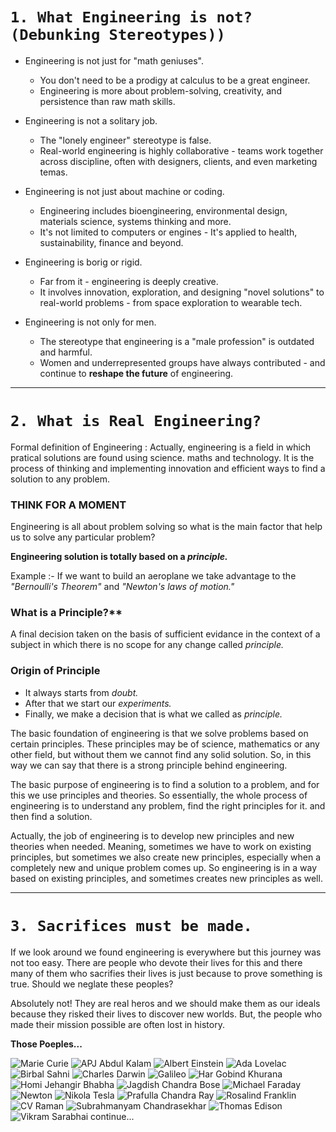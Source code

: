 # **`1. What Engineering is not? (Debunking Stereotypes))`**

- Engineering is not just for "math geniuses".
    - You don't need to be a prodigy at calculus to be a great engineer.
    - Engineering is more about problem-solving, creativity, and persistence than raw math skills.

- Engineering is not a solitary job.
    - The "lonely engineer" stereotype is false.
    - Real-world engineering is highly collaborative - teams work together across discipline, often with designers, clients, and even marketing temas.

- Engineering is not just about machine or coding.
    - Engineering includes bioengineering, environmental design, materials science, systems thinking and more.
    - It's not limited to computers or engines - It's applied to health, sustainability, finance and beyond.

- Engineering is borig or rigid.
    - Far from it - engineering is deeply creative. 
    - It involves innovation, exploration, and designing "novel solutions" to real-world problems - from space exploration to wearable tech.

- Engineering is not only for men.
    - The stereotype that engineering is a "male profession" is outdated and harmful.
    - Women and underrepresented groups have always contributed - and continue to **reshape the future** of engineering.


___

# **`2. What is Real Engineering?`**

Formal definition of Engineering : Actually, engineering is a field in which pratical solutions are found using science. maths and technology. It is the process of thinking and implementing innovation and efficient ways to find a solution to any problem.

### **THINK FOR A MOMENT**

Engineering is all about problem solving so what is the main factor that help us to solve any particular problem?

**Engineering solution is totally based on a _principle._**

Example :- If we want to build an aeroplane we take advantage to the _"Bernoulli's Theorem"_ and _"Newton's laws of motion."_

### **What is a Principle?****

A final decision taken on the basis of sufficient evidance in the context of a subject in which there is no scope for any change called _principle._

### **Origin of Principle**

- It always starts from _doubt._
- After that we start our _experiments._
- Finally, we make a decision that is what we called as _principle._

The basic foundation of engineering is that we solve problems based on certain principles. These principles may be of science, mathematics or any other field, but without them we cannot find any solid solution. So, in this way we can say that there is a strong principle behind engineering. 

The basic purpose of engineering is to find a solution to a problem, and for this we use principles and theories. So essentially, the whole process of engineering is to understand any problem, find the right principles for it. and then find a solution. 

Actually, the job of engineering is to develop new principles and new theories when needed. Meaning, sometimes we have to work on existing principles, but sometimes we also create new principles, especially when a completely new and unique problem comes up. So engineering is in a way based on existing principles, and sometimes creates new principles as well.
___

# **`3. Sacrifices must be made.`**

If we look around we found engineering is everywhere but this journey was not too easy. There are people who devote their lives for this and there many of them who sacrifies their lives is just because to prove something is true. Should we neglate these peoples? 

Absolutely not! They are real heros and we should make them as our ideals because they risked their lives to discover new worlds. But, the people who made their mission possible are often lost in history. 

**Those Poeples...**

![Marie Curie]()
![APJ Abdul Kalam]()
![Albert Einstein]()
![Ada Lovelac]()
![Birbal Sahni]()
![Charles Darwin]()
![Galileo]()
![Har Gobind Khurana]()
![Homi Jehangir Bhabha]()
![Jagdish Chandra Bose]()
![Michael Faraday]()
![Newton]()
![Nikola Tesla]()
![Prafulla Chandra Ray]()
![Rosalind Franklin]()
![CV Raman]()
![Subrahmanyam Chandrasekhar]()
![Thomas Edison]()
![Vikram Sarabhai]()
continue...

